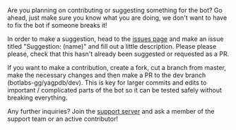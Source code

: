 Are you planning on contributing or suggesting something for the bot? Go ahead, just make sure you know what you are doing, we don't want to have to fix the bot if someone breaks it!

In order to make a suggestion, head to the [issues page](https://github.com/botlabs-gg/yagpdb/issues) and make an issue titled "Suggestion: (name)" and fill out a little description. Please please please, check that this hasn't already been suggested or requested as a PR.

If you want to make a contribution, create a fork, cut a branch from master, make the necessary changes and then make a PR to the dev branch (botlabs-gg/yagpdb/dev). This is key for larger commits and edits to important / complicated parts of the bot so it can be tested safely without breaking everything.

Any further inquiries? Join the [support server](https://discord.gg/4udtcA5) and ask a member of the support team or an active contributor!
